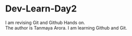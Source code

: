 # Dev-Learn-Day2
I am revising Git and Github Hands on.
<br>
The author is Tanmaya Arora.
I am learning Github and Git.
